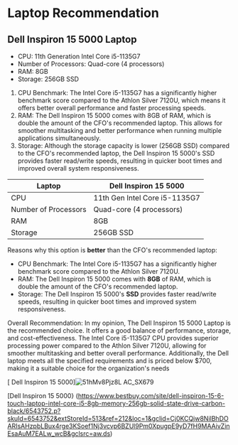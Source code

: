 # Laptop Recommendation

## Dell Inspiron 15 5000 Laptop
- CPU: 11th Generation Intel Core i5-1135G7
- Number of Processors: Quad-core (4 processors)
- RAM: 8GB
- Storage: 256GB SSD
1. CPU Benchmark: The Intel Core i5-1135G7 has a significantly higher benchmark score compared to the Athlon Silver 7120U, which means it offers better overall performance and faster processing speeds.
2. RAM: The Dell Inspiron 15 5000 comes with 8GB of RAM, which is double the amount of the CFO's recommended laptop. This allows for smoother multitasking and better performance when running multiple applications simultaneously.
3. Storage: Although the storage capacity is lower (256GB SSD) compared to the CFO's recommended laptop, the Dell Inspiron 15 5000's SSD provides faster read/write speeds, resulting in quicker boot times and improved overall system responsiveness.

| Laptop                   | Dell Inspiron 15 5000 |
|--------------------------|-----------------------|
| CPU                      | 11th Gen Intel Core i5-1135G7 |
| Number of Processors     | Quad-core (4 processors) |
| RAM                      | 8GB |
| Storage                  | 256GB SSD |

Reasons why this option is **better** than the CFO's recommended laptop:
- CPU Benchmark: The Intel Core i5-1135G7 has a significantly higher benchmark score compared to the Athlon Silver 7120U.
- RAM: The Dell Inspiron 15 5000 comes with **8GB** of RAM, which is double the amount of the CFO's recommended laptop.
- Storage: The Dell Inspiron 15 5000's **SSD** provides faster read/write speeds, resulting in quicker boot times and improved system responsiveness.

 Overall Recommendation:
In my opinion, The Dell Inspiron 15 5000 Laptop is the recommended choice. It offers a good balance of performance, storage, and cost-effectiveness.
 The Intel Core i5-1135G7 CPU provides superior processing power compared to the Athlon Silver 7120U, allowing for smoother multitasking and better overall performance.
 Additionally, the Dell laptop meets all the specified requirements and is priced below $700, making it a suitable choice for the organization's needs

 [ Dell Inspiron 15 5000]![51hMv8Pjz8L _AC_SX679_](https://github.com/jerzirenee/Recommendation/assets/139245504/44d1db4e-3fb3-460f-abca-1a86b16be120)

[Dell Inspiron 15 5000}
(https://www.bestbuy.com/site/dell-inspiron-15-6-touch-laptop-intel-core-i5-8gb-memory-256gb-solid-state-drive-carbon-black/6543752.p?skuId=6543752&extStoreId=513&ref=212&loc=1&gclid=Cj0KCQjw8NilBhDOARIsAHzpbLBux4rge3KSoef1Nj3vcvp6BZUl9Pm0XpugpE9yD7fH9MAAivZinEsaAuM7EALw_wcB&gclsrc=aw.ds)
